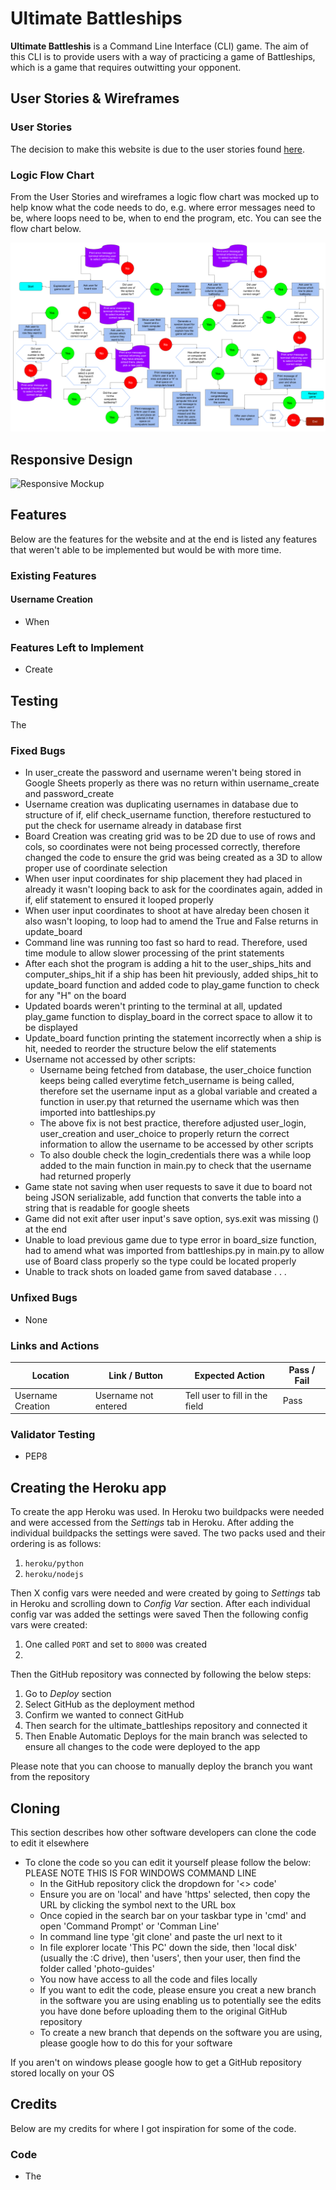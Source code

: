 # Ultimate Battleships

**Ultimate Battleshis** is a Command Line Interface (CLI) game. The aim of this CLI is to provide users with a way of practicing a game of Battleships, which is a game that requires outwitting your opponent.

## User Stories & Wireframes

### User Stories

The decision to make this website is due to the user stories found [here](userstory.md).

### Logic Flow Chart

From the User Stories and wireframes a logic flow chart was mocked up to help know what the code needs to do, e.g. where error messages need to be, where loops need to be, when to end the program, etc. You can see the flow chart below.

![Logic Flowchart](assets/readmeimgs/ultimate_battleships_logic_flowchart.png)

## Responsive Design

![Responsive Mockup](INSERT)

## Features

Below are the features for the website and at the end is listed any features that weren't able to be implemented but would be with more time.

### Existing Features

#### Username Creation

- When 

### Features Left to Implement

- Create

## Testing

The 

### Fixed Bugs

- In user_create the password and username weren't being stored in Google Sheets properly as there was no return within username_create and password_create
- Username creation was duplicating usernames in database due to structure of if, elif check_username function, therefore restuctured to put the check for username already in database first
- Board Creation was creating grid was to be 2D due to use of rows and cols, so coordinates were not being processed correctly, therefore changed the code to ensure the grid was being created as a 3D to allow proper use of coordinate selection
- When user input coordinates for ship placement they had placed in already it wasn't looping back to ask for the coordinates again, added in if, elif statement to ensured it looped properly
- When user input coordinates to shoot at have alreday been chosen it also wasn't looping, to loop had to amend the True and False returns in update_board
- Command line was running too fast so hard to read. Therefore, used time module to allow slower processing of the print statements
- After each shot the program is adding a hit to the user_ships_hits and computer_ships_hit if a ship has been hit previously, added ships_hit to update_board function and added code to play_game function to check for any "H" on the board
- Updated boards weren't printing to the terminal at all, updated play_game function to display_board in the correct space to allow it to be displayed
- Update_board function printing the statement incorrectly when a ship is hit, needed to reorder the structure below the elif statements
- Username not accessed by other scripts:
  - Username being fetched from database, the user_choice function keeps being called everytime fetch_username is being called, therefore set the username input as a global variable and created a function in user.py that returned the username which was then imported into battleships.py
  - The above fix is not best practice, therefore adjusted user_login, user_creation and user_choice to properly return the correct information to allow the username to be accessed by other scripts
  - To also double check the login_credentials there was a while loop added to the main function in main.py to check that the username had returned properly
- Game state not saving when user requests to save it due to board not being JSON serializable, add function that converts the table into a string that is readable for google sheets
- Game did not exit after user input's save option, sys.exit was missing () at the end
- Unable to load previous game due to type error in board_size function, had to amend what was imported from battleships.py in main.py to allow use of Board class properly so the type could be located properly
- Unable to track shots on loaded game from saved database . . . 

### Unfixed Bugs

- None

### Links and Actions

| Location | Link / Button | Expected Action | Pass / Fail |
| ----- | ----- | ----- | ----- |
| Username Creation | Username not entered | Tell user to fill in the field | Pass |

### Validator Testing

- PEP8

## Creating the Heroku app
To create the app Heroku was used. In Heroku two buildpacks were needed and were accessed from the _Settings_ tab in Heroku. After adding the individual buildpacks the settings were saved. The two packs used and their ordering is as follows:

1. `heroku/python`
2. `heroku/nodejs`

Then X config vars were needed and were created by going to _Settings_ tab in Heroku and scrolling down to _Config Var_ section. After each individual config var was added the settings were saved Then the following config vars were created: 

1. One called `PORT` and set to `8000` was created
2. 

Then the GitHub repository was connected by following the below steps:

1. Go to _Deploy_ section
2. Select GitHub as the deployment method
3. Confirm we wanted to connect GitHub
4. Then search for the ultimate_battleships repository and connected it
5. Then Enable Automatic Deploys for the main branch was selected to ensure all changes to the code were deployed to the app

Please note that you can choose to manually deploy the branch you want from the repository

## Cloning

This section describes how other software developers can clone the code to edit it elsewhere

- To clone the code so you can edit it yourself please follow the below:
  PLEASE NOTE THIS IS FOR WINDOWS COMMAND LINE
  - In the GitHub repository click the dropdown for '<> code'
  - Ensure you are on 'local' and have 'https' selected, then copy the URL by clicking the symbol next to the URL box
  - Once copied in the search bar on your taskbar type in 'cmd' and open 'Command Prompt' or 'Comman Line'
  - In command line type 'git clone' and paste the url next to it
  - In file explorer locate 'This PC' down the side, then 'local disk' (usually the :C drive), then 'users', then your user, then find the folder called 'photo-guides'
  - You now have access to all the code and files locally
  - If you want to edit the code, please ensure you creat a new branch in the software you are using enabling us to potentially see the edits you have done before uploading them to the original GitHub repository
  - To create a new branch that depends on the software you are using, please google how to do this for your software

If you aren't on windows please google how to get a GitHub repository stored locally on your OS

## Credits

Below are my credits for where I got inspiration for some of the code.

### Code

- The
